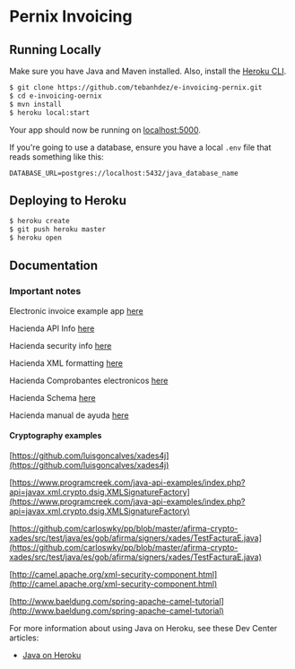 # Pernix Invoicing


## Running Locally

Make sure you have Java and Maven installed.  Also, install the [Heroku CLI](https://cli.heroku.com/).

```sh
$ git clone https://github.com/tebanhdez/e-invoicing-pernix.git
$ cd e-invoicing-oernix
$ mvn install
$ heroku local:start
```

Your app should now be running on [localhost:5000](http://localhost:5000/).

If you're going to use a database, ensure you have a local `.env` file that reads something like this:

```
DATABASE_URL=postgres://localhost:5432/java_database_name
```

## Deploying to Heroku

```sh
$ heroku create
$ git push heroku master
$ heroku open
```

## Documentation

### Important notes

Electronic invoice example app [here](https://flecharoja.com/blog/2017-11/integracion-factura-digital/)

Hacienda API Info [here](https://tribunet.hacienda.go.cr/docs/esquemas/2016/v4.2/comprobantes-electronicos-api.html#)

Hacienda security info [here](http://www.hacienda.go.cr/contenido/14050-nuevas-funcionalidades-en-atv-para-elaboracion-de-comprobantes-electronicos)

Hacienda XML formatting [here](https://tribunet.hacienda.go.cr/FormatosYEstructurasXML.jsp#)

Hacienda Comprobantes electronicos [here](https://tribunet.hacienda.go.cr/docs/esquemas/2016/v4.2/ResolucionComprobantesElectronicosDGT-R-48-2016_4.2.pdf)

Hacienda Schema [here](https://tribunet.hacienda.go.cr/docs/esquemas/2016/v4.2/MensajeHacienda_V4.2.pdf)

Hacienda manual de ayuda [here](http://www.hacienda.go.cr/docs/5a550c170342c_Manual%20de%20uso%20de%20la%20Herramienta%20Gratuita%20de%20Facturacion.pdf)


#### Cryptography examples

[https://github.com/luisgoncalves/xades4j](https://github.com/luisgoncalves/xades4j)

[https://www.programcreek.com/java-api-examples/index.php?api=javax.xml.crypto.dsig.XMLSignatureFactory](https://www.programcreek.com/java-api-examples/index.php?api=javax.xml.crypto.dsig.XMLSignatureFactory)

[https://github.com/carloswky/pp/blob/master/afirma-crypto-xades/src/test/java/es/gob/afirma/signers/xades/TestFacturaE.java](https://github.com/carloswky/pp/blob/master/afirma-crypto-xades/src/test/java/es/gob/afirma/signers/xades/TestFacturaE.java)

[http://camel.apache.org/xml-security-component.html](http://camel.apache.org/xml-security-component.html)

[http://www.baeldung.com/spring-apache-camel-tutorial](http://www.baeldung.com/spring-apache-camel-tutorial)


For more information about using Java on Heroku, see these Dev Center articles:

- [Java on Heroku](https://devcenter.heroku.com/categories/java)
